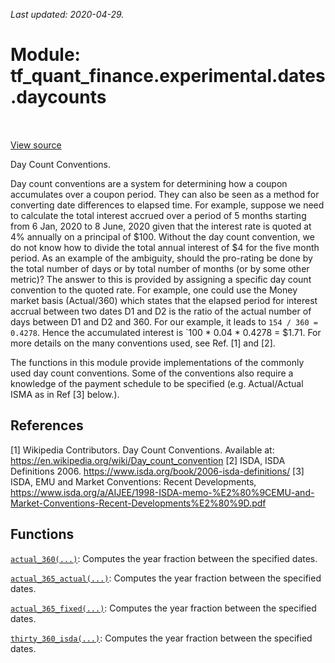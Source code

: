 <!--
This file is generated by a tool. Do not edit directly.
For open-source contributions the docs will be updated automatically.
-->

*Last updated: 2020-04-29.*

<div itemscope itemtype="http://developers.google.com/ReferenceObject">
<meta itemprop="name" content="tf_quant_finance.experimental.dates.daycounts" />
<meta itemprop="path" content="Stable" />
</div>

# Module: tf_quant_finance.experimental.dates.daycounts

<!-- Insert buttons and diff -->

<table class="tfo-notebook-buttons tfo-api" align="left">
</table>

<a target="_blank" href="https://github.com/google/tf-quant-finance/blob/master/tf_quant_finance/experimental/dates/daycounts.py">View source</a>



Day Count Conventions.


Day count conventions are a system for determining how a coupon accumulates over
a coupon period. They can also be seen as a method for converting date
differences to elapsed time. For example, suppose we need to calculate the total
interest accrued over a period of 5 months starting from 6 Jan, 2020 to
8 June, 2020 given that the interest rate is quoted at 4% annually on a
principal of $100. Without the day count convention, we do not know how to
divide the total annual interest of $4 for the five month period. As an example
of the ambiguity, should the pro-rating be done by the total number of days
or by total number of months (or by some other metric)? The answer to this is
provided by assigning a specific day count convention to the quoted rate. For
example, one could use the Money market basis (Actual/360) which states that the
elapsed period for interest accrual between two dates D1 and D2 is the ratio
of the actual number of days between D1 and D2 and 360. For our example, it
leads to `154 / 360 = 0.4278`. Hence the accumulated interest is
`100 * 0.04 * 0.4278 = $1.71. For more details on the many conventions used, see
Ref. [1] and [2].

The functions in this module provide implementations of the commonly used day
count conventions. Some of the conventions also require a knowledge of the
payment schedule to be specified (e.g. Actual/Actual ISMA as in Ref [3] below.).

## References

[1] Wikipedia Contributors. Day Count Conventions. Available at:
  https://en.wikipedia.org/wiki/Day_count_convention
[2] ISDA, ISDA Definitions 2006.
  https://www.isda.org/book/2006-isda-definitions/
[3] ISDA, EMU and Market Conventions: Recent Developments,
  https://www.isda.org/a/AIJEE/1998-ISDA-memo-%E2%80%9CEMU-and-Market-Conventions-Recent-Developments%E2%80%9D.pdf

## Functions

[`actual_360(...)`](../../../tf_quant_finance/experimental/dates/daycounts/actual_360.md): Computes the year fraction between the specified dates.

[`actual_365_actual(...)`](../../../tf_quant_finance/experimental/dates/daycounts/actual_365_actual.md): Computes the year fraction between the specified dates.

[`actual_365_fixed(...)`](../../../tf_quant_finance/experimental/dates/daycounts/actual_365_fixed.md): Computes the year fraction between the specified dates.

[`thirty_360_isda(...)`](../../../tf_quant_finance/experimental/dates/daycounts/thirty_360_isda.md): Computes the year fraction between the specified dates.

